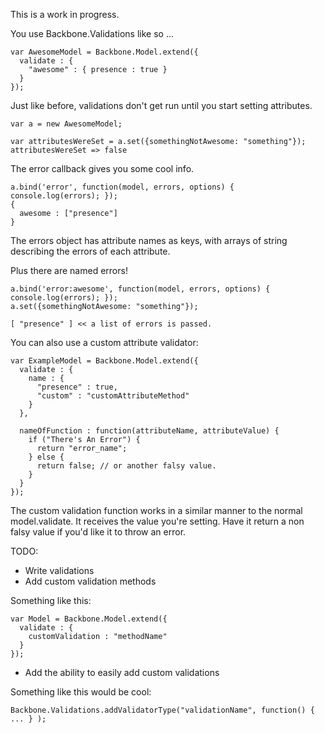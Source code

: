 This is a work in progress.

You use Backbone.Validations like so ...

    var AwesomeModel = Backbone.Model.extend({
      validate : {
        "awesome" : { presence : true }
      }
    });

Just like before, validations don't get run until you start setting attributes.

    var a = new AwesomeModel;
    
    var attributesWereSet = a.set({somethingNotAwesome: "something"});
    attributesWereSet => false

The error callback gives you some cool info.

    a.bind('error', function(model, errors, options) { console.log(errors); });
    {
      awesome : ["presence"] 
    }

The errors object has attribute names as keys, 
with arrays of string describing the errors of each attribute.

Plus there are named errors!

    a.bind('error:awesome', function(model, errors, options) { console.log(errors); });
    a.set({somethingNotAwesome: "something"});

    [ "presence" ] << a list of errors is passed.

You can also use a custom attribute validator:

    var ExampleModel = Backbone.Model.extend({
      validate : {
        name : {
          "presence" : true,
          "custom" : "customAttributeMethod"
        }
      },

      nameOfFunction : function(attributeName, attributeValue) {
        if ("There's An Error") {
          return "error_name";
        } else {
          return false; // or another falsy value.
        }
      }
    });

The custom validation function works in a similar manner to the normal
model.validate. It receives the value you're setting. Have it return a non falsy value if you'd like it to throw an error.

TODO:

* Write validations
* Add custom validation methods

Something like this:

    var Model = Backbone.Model.extend({
      validate : {
        customValidation : "methodName"
      }
    });

* Add the ability to easily add custom validations

Something like this would be cool:

    Backbone.Validations.addValidatorType("validationName", function() { ... } );
